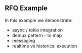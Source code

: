 

## RFQ Example

In this example we demonstrate:
- async / tokio integration
- demux pattern - to map 
- messaging
- realtime vs historical execution

